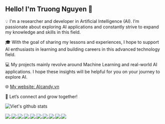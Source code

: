 ## Hello! I'm Truong Nguyen 👋 

💡 I'm a researcher and developer in Artificial Intelligence (AI). I’m passionate about exploring AI applications and constantly strive to expand my knowledge and skills in this field.

🎓 With the goal of sharing my lessons and experiences, I hope to support AI enthusiasts in learning and building careers in this advanced technology field.

💻 My projects mainly revolve around Machine Learning and real-world AI applications. I hope these insights will be helpful for you on your journey to explore AI.

🌐 [My website: AIcandy.vn](https://aicandy.vn/)

🌱 Let’s connect and grow together!



![Viet's github stats](https://github-readme-stats-git-masterrstaa-rickstaa.vercel.app/api?username=TruongNV-hut&show_icons=true&theme=radical&hide=contribs,prs,issues)


<a href="https://github.com/TruongNV-hut/AIcandy_LSTM_Stock_iiyiedys/">
  <img align="center" src="https://github-readme-stats.anuraghazra1.vercel.app/api/pin/?username=TruongNV-hut&repo=AIcandy_LSTM_Stock_iiyiedys&theme=tokyonight" />
</a>    
<a href="https://github.com/TruongNV-hut/AIcandy_DQN_FlappyBird_xcrtkuqo/">
  <img align="center" src="https://github-readme-stats.anuraghazra1.vercel.app/api/pin/?username=TruongNV-hut&repo=AIcandy_DQN_FlappyBird_xcrtkuqo&theme=tokyonight" />
</a>

<a href="https://github.com/TruongNV-hut/AIcandy_Android_ImageClassification_smdkrohy/">
  <img align="center" src="https://github-readme-stats.anuraghazra1.vercel.app/api/pin/?username=TruongNV-hut&repo=AIcandy_Android_ImageClassification_smdkrohy&theme=tokyonight" />
</a>    
<a href="https://github.com/TruongNV-hut/AIcandy_Android_ObjectDetection_vrnthbny/">
  <img align="center" src="https://github-readme-stats.anuraghazra1.vercel.app/api/pin/?username=TruongNV-hut&repo=AIcandy_Android_ObjectDetection_vrnthbny&theme=tokyonight" />
</a>

<a href="https://github.com/TruongNV-hut/AIcandy_SSD300_ObjectDetection_urentmnt/">
  <img align="center" src="https://github-readme-stats.anuraghazra1.vercel.app/api/pin/?username=TruongNV-hut&repo=AIcandy_SSD300_ObjectDetection_urentmnt&theme=tokyonight" />
</a>    
<a href="https://github.com/TruongNV-hut/AIcandy_RetinaNet_ObjectDetection_mqeprgnq/">
  <img align="center" src="https://github-readme-stats.anuraghazra1.vercel.app/api/pin/?username=TruongNV-hut&repo=AIcandy_RetinaNet_ObjectDetection_mqeprgnq&theme=tokyonight" />
</a>

<a href="https://github.com/TruongNV-hut/AI_U_P_Cl_YOLO5_ObjectDetection_usgmsdsh/">
  <img align="center" src="https://github-readme-stats.anuraghazra1.vercel.app/api/pin/?username=TruongNV-hut&repo=AI_U_P_Cl_YOLO5_ObjectDetection_usgmsdsh&theme=tokyonight" />
</a>    
<a href="https://github.com/TruongNV-hut/AI_U_P_Cl_YOLO8_ObjectDetection_cgyettix/">
  <img align="center" src="https://github-readme-stats.anuraghazra1.vercel.app/api/pin/?username=TruongNV-hut&repo=AI_U_P_Cl_YOLO8_ObjectDetection_cgyettix&theme=tokyonight" />
</a>

<a href="https://github.com/TruongNV-hut/AIcandy_GoogleNet_ImageClassification_issabxru/">
  <img align="center" src="https://github-readme-stats.anuraghazra1.vercel.app/api/pin/?username=TruongNV-hut&repo=AIcandy_GoogleNet_ImageClassification_issabxru&theme=tokyonight" />
</a>    
<a href="https://github.com/TruongNV-hut/AIcandy_MobileNet_ImageClassification_gargdlos/">
  <img align="center" src="https://github-readme-stats.anuraghazra1.vercel.app/api/pin/?username=TruongNV-hut&repo=AIcandy_MobileNet_ImageClassification_gargdlos&theme=tokyonight" />
</a>
